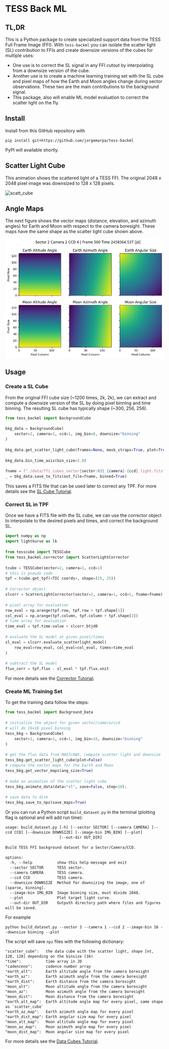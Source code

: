 # TESS Back ML

## TL,DR

This is a Python package to create specialized support data from the TESS Full Frame Image (FFI).
With `tess-backml` you can isolate the scatter light (SL) contribution to FFIs and create downsize versions of the cubes for multiple uses: 
- One use is to correct the SL signal in any FFI cutout by interpolating from a downsize version of the 
cube. 
- Another use is to create a machine learning training set with the SL cube and pixel maps of how the
Earth and Moon angles change during sector observations. These two are the main contributions to the background signal. 
- This package, also will enable ML model evaluation to correct the scatter light on the fly.

## Install 

Install from this GitHub repository with

```
pip install git+https://github.com/jorgemarpa/tess-backml
```

PyPI will available shortly.

## Scatter Light Cube

This animation shows the scattered light of a TESS FFI. The original 2048 x 2048 pixel 
image was downsized to 128 x 128 pixels.

![scatt_cube](./figures/ffi_scatterlight_bin16_sector001_3-4.gif)

## Angle Maps

The next figure shows the vector maps (distance, elevation, and azimuth angles) for 
Earth and Moon with respect to the camera boresight. These maps have the same shape as
the scatter light cube shown above.

![earth_maps](./figures/earth_vector_maps.png)

## Usage

### Create a SL Cube

From the original FFI cube size (~1200 times, 2k, 2k), we can extract and compute a downsize version
of the SL by doing pixel binning and time binning. The resulting SL cube has typically shape (~300, 256, 256).

```python
from tess_backml import BackgroundCube

bkg_data = BackgroundCube(
    sector=2, camera=1, ccd=1, img_bin=8, downsize="binning"
)

bkg_data.get_scatter_light_cube(frames=None, mask_straps=True, plot=True, rolling=True, errors=True)

bkg_data.bin_time_axis(bin_size=2.0)

fname = f"./data/ffi_cubes_sector{sector:03}_{camera}-{ccd}_light.fits"
_ = bkg_data.save_to_fits(out_file=fname, binned=True)
```
This saves a FITS file that can be used later to correct any TPF.
For more details see the [SL Cube Tutorial](./t2_slcube.ipynb).

### Correct SL in  TPF

Once we have a FITS file with the SL cube, we can use the corrector object to interpolate to
the desired pixels and times, and correct the background SL.

```python
import numpy as np
import lightkurve as lk

from tesscube import TESSCube
from tess_backml.corrector import ScatterLightCorrector

tcube = TESSCube(sector=2, camera=1, ccd=1)
# this is pseudo code
tpf = tcube.get_tpf(<TIC coords>, shape=(25, 25))

# Corrector object
slcorr = ScatterLightCorrector(sector=2, camera=1, ccd=1, fname=fname)

# pixel array for evaluation
row_eval = np.arange(tpf.row, tpf.row + tpf.shape[1])
col_eval = np.arange(tpf.column, tpf.column + tpf.shape[2])
# time array for evaluation
time_eval = tpf.time.value + slcorr.btjd0

# evaluate the SL model at given pixel/times
sl_eval = slcorr.evaluate_scatterlight_model(
    row_eval=row_eval, col_eval=col_eval, times=time_eval
)

# subtract the SL model
flux_corr = tpf.flux - sl_eval * tpf.flux.unit
```

For more details see the [Corrector Tutorial](./t3_slcorrector.ipynb).

### Create ML Training Set

To get the training data follow the steps:

```python
from tess_backml import Background_Data

# initialize the object for given sector/camera/ccd
# will do 16x16 pixel binning
tess_bkg = BackgroundCube(
    sector=1, camera=1, ccd=1, img_bin=16, downsize="binning"
)

# get the flux data from MAST/AWS, compute scatter light and downsize
tess_bkg.get_scatter_light_cube(plot=False)
# compute the vector maps for the Earth and Moon
tess_bkg.get_vector_maps(ang_size=True)

# make an animation of the scatter light cube
tess_bkg.animate_data(data="sl", save=False, step=10);

# save data to disk
tess_bkg.save_to_npz(save_maps=True)
```

Or you can run a Python script `build_dataset.py` in the terminal (plotting flag is optional and will add
run time):
```
usage: build_dataset.py [-h] [--sector SECTOR] [--camera CAMERA] [--ccd CCD] [--downsize DOWNSIZE] [--image-bin IMG_BIN] [--plot]
                        [--out-dir OUT_DIR]

Build TESS FFI background dataset for a Sector/Camera/CCD.

options:
  -h, --help           show this help message and exit
  --sector SECTOR      TESS sector.
  --camera CAMERA      TESS camera.
  --ccd CCD            TESS camera.
  --downsize DOWNSIZE  Method for downsizing the image, one of [sparse, binning].
  --image-bin IMG_BIN  Image binning size, must divide 2048.
  --plot               Plot target light curve.
  --out-dir OUT_DIR    Outputh directory path where files and figures will be saved.
```
For example
```
python build_dataset.py --sector 3 --camera 1 --ccd 2 --image-bin 16 --downsize binning --plot
```

The script will save `npz` files with the following dictionary:
```
"scatter_cube":   the data cube with the scatter light, shape [nt, 128, 128] depending on the binsize (16)
"time":           time array in JD
"cadenceno":      cadence number array
"earth_alt":      Earth altitude angle from the camera boresight
"earth_az":       Earth azimuth angle from the camera boresight
"earth_dist":     Earth distance from the camera boresight
"moon_alt":       Moon altitude angle from the camera boresight
"moon_az":        Moon azimuth angle from the camera boresight
"moon_dist":      Moon distance from the camera boresight
"earth_alt_map":  Earth altitude angle map for every pixel, same shape as `scatter_cube`
"earth_az_map":   Earth azimuth angle map for every pixel 
"earth_dist_map": Earth angular size map for every pixel 
"moon_alt_map":   Moon altitude angle map for every pixel 
"moon_az_map":    Moon azimuth angle map for every pixel 
"moon_dist_map":  Moon angular size map for every pixel 
```

For more details see the [Data Cubes Tutorial](./t1_bkgcube.ipynb).